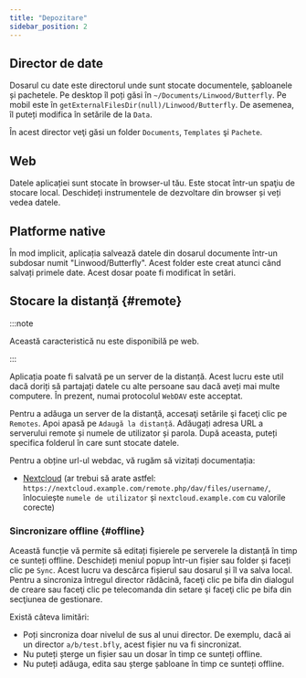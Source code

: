 ```yaml
---
title: "Depozitare"
sidebar_position: 2
---
```


## Director de date

Dosarul cu date este directorul unde sunt stocate documentele, șabloanele și pachetele. Pe desktop îl poți găsi în `~/Documents/Linwood/Butterfly`. Pe mobil este în `getExternalFilesDir(null)/Linwood/Butterfly`. De asemenea, îl puteți modifica în setările de la `Data`.

În acest director veţi găsi un folder `Documents`, `Templates` şi `Pachete`.

## Web

Datele aplicației sunt stocate în browser-ul tău. Este stocat într-un spaţiu de stocare local. Deschideți instrumentele de dezvoltare din browser și veți vedea datele.

## Platforme native

În mod implicit, aplicația salvează datele din dosarul documente într-un subdosar numit "Linwood/Butterfly". Acest folder este creat atunci când salvați primele date. Acest dosar poate fi modificat în setări.

## Stocare la distanță {#remote}

:::note

Această caracteristică nu este disponibilă pe web.

:::

Aplicația poate fi salvată pe un server de la distanță. Acest lucru este util dacă doriți să partajați datele cu alte persoane sau dacă aveți mai multe computere. În prezent, numai protocolul `WebDAV` este acceptat.

Pentru a adăuga un server de la distanţă, accesaţi setările şi faceţi clic pe `Remotes`. Apoi apasă pe `Adaugă la distanță`. Adăugați adresa URL a serverului remote și numele de utilizator și parola. După aceasta, puteți specifica folderul în care sunt stocate datele.

Pentru a obține url-ul webdac, vă rugăm să vizitați documentația:

* [Nextcloud](https://docs.nextcloud.com/server/latest/user_manual/en/files/access_webdav.html) (ar trebui să arate astfel: `https://nextcloud.example.com/remote.php/dav/files/username/`, înlocuiește `numele de utilizator` și `nextcloud.example.com` cu valorile corecte)

### Sincronizare offline {#offline}

Această funcție vă permite să editați fișierele pe serverele la distanță în timp ce sunteți offline. Deschideți meniul popup într-un fișier sau folder și faceți clic pe `Sync`. Acest lucru va descărca fișierul sau dosarul și îl va salva local. Pentru a sincroniza întregul director rădăcină, faceţi clic pe bifa din dialogul de creare sau faceţi clic pe telecomanda din setare şi faceţi clic pe bifa din secţiunea de gestionare.

Există câteva limitări:

* Poți sincroniza doar nivelul de sus al unui director. De exemplu, dacă ai un director `a/b/test.bfly`, acest fișier nu va fi sincronizat.
* Nu puteți șterge un fișier sau un dosar în timp ce sunteți offline.
* Nu puteți adăuga, edita sau șterge șabloane în timp ce sunteți offline.
